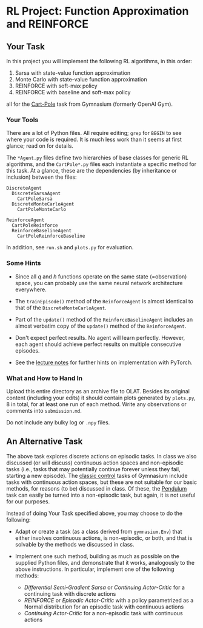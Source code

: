 # RL Project: Function Approximation and REINFORCE

## Your Task

In this project you will implement the following RL algorithms, in
this order:

1. Sarsa with state-value function approximation
2. Monte Carlo with state-value function approximation
3. REINFORCE with soft-max policy
4. REINFORCE with baseline and soft-max policy

all for the
[Cart-Pole](https://gymnasium.farama.org/environments/classic_control/cart_pole/)
task from Gymnasium (formerly OpenAI Gym).

### Your Tools

There are a lot of Python files.  All require editing; `grep` for
`BEGIN` to see where your code is required.  It is much less work than
it seems at first glance; read on for details.

The `*Agent.py` files define two hierarchies of base classes for
generic RL algorithms, and the `CartPole*.py` files each instantiate a
specific method for this task.  At a glance, these are the
dependencies (by inheritance or inclusion) between the files:

    DiscreteAgent
      DiscreteSarsaAgent
        CartPoleSarsa
      DiscreteMonteCarloAgent
        CartPoleMonteCarlo
  
    ReinforceAgent
      CartPoleReinforce
      ReinforceBaselineAgent
        CartPoleReinforceBaseline

In addition, see `run.sh` and `plots.py` for evaluation.

### Some Hints

- Since all *q* and *h* functions operate on the same state
  (=observation) space, you can probably use the same neural network
  architecture everywhere.
  
- The `trainEpisode()` method of the `ReinforceAgent` is almost
  identical to that of the `DiscreteMonteCarloAgent`.
  
- Part of the `update()` method of the `ReinforceBaselineAgent`
  includes an almost verbatim copy of the `update()` method of the
  `ReinforceAgent`.
  
- Don't expect perfect results.  No agent will learn perfectly.
  However, each agent should achieve perfect results on multiple
  consecutive episodes.
  
- See the [lecture
  notes](https://iis.uibk.ac.at/public/piater/courses/IIS/modules/RLapprox/RLapprox.pdf)
  for further hints on implementation with PyTorch.

### What and How to Hand In

Upload this entire directory as an archive file to OLAT. Besides its
original content (including your edits) it should contain plots
generated by `plots.py`, 8 in total, for at least one run of each
method. Write any observations or comments into `submission.md`.

Do not include any bulky log or `.npy` files.


## An Alternative Task

The above task explores discrete actions on episodic tasks. In class
we also discussed (or will discuss) continuous action spaces and
non-episodic tasks (i.e., tasks that may potentially continue forever
unless they fail, starting a new episode). The [classic
control](https://gymnasium.farama.org/environments/classic_control/)
tasks of Gymnasium include tasks with continuous action spaces, but
these are not suitable for our basic methods, for reasons (to be)
discussed in class. Of these, the
[Pendulum](https://gymnasium.farama.org/environments/classic_control/pendulum/)
task can easily be turned into a non-episodic task, but again, it is
not useful for our purposes.

Instead of doing Your Task specified above, you may choose to do the
following: 

- Adapt or create a task (as a class derived from `gymnasium.Env`)
  that either involves continuous actions, is non-episodic, or both,
  and that is solvable by the methods we discussed in class.

- Implement one such method, building as much as possible on the
  supplied Python files, and demonstrate that it works, analogously to
  the above instructions.  In particular, implement one of the
  following methods:
  - *Differential Semi-Gradient Sarsa* or *Continuing Actor-Critic*
    for a continuing task with discrete actions
  - *REINFORCE* or *Episodic Actor-Critic* with a policy parametrized
    as a Normal distribution for an episodic task with continuous
    actions
  - *Continuing Actor-Critic* for a non-episodic task with continuous
    actions
